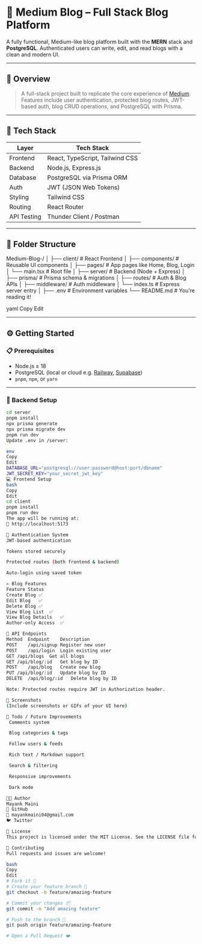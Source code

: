 # 📝 Medium Blog – Full Stack Blog Platform

A fully functional, Medium-like blog platform built with the **MERN** stack and **PostgreSQL**. Authenticated users can write, edit, and read blogs with a clean and modern UI.

---

## 🚀 Overview

> A full-stack project built to replicate the core experience of [Medium](https://medium.com). Features include user authentication, protected blog routes, JWT-based auth, blog CRUD operations, and PostgreSQL with Prisma.

---

## 🧰 Tech Stack

| Layer       | Tech Stack                           |
|-------------|--------------------------------------|
| Frontend    | React, TypeScript, Tailwind CSS      |
| Backend     | Node.js, Express.js                  |
| Database    | PostgreSQL via Prisma ORM            |
| Auth        | JWT (JSON Web Tokens)                |
| Styling     | Tailwind CSS                         |
| Routing     | React Router                         |
| API Testing | Thunder Client / Postman             |

---

## 📁 Folder Structure

Medium-Blog-/
│
├── client/ # React Frontend
│ ├── components/ # Reusable UI components
│ ├── pages/ # App pages like Home, Blog, Login
│ └── main.tsx # Root file
│
├── server/ # Backend (Node + Express)
│ ├── prisma/ # Prisma schema & migrations
│ ├── routes/ # Auth & Blog APIs
│ ├── middleware/ # Auth middleware
│ └── index.ts # Express server entry
│
├── .env # Environment variables
└── README.md # You’re reading it!

yaml
Copy
Edit

---

## ⚙️ Getting Started

### 📋 Prerequisites

- Node.js ≥ 18
- PostgreSQL (local or cloud e.g. [Railway](https://railway.app), [Supabase](https://supabase.com))
- `pnpm`, `npm`, or `yarn`

---

### 🔌 Backend Setup

```bash
cd server
pnpm install
npx prisma generate
npx prisma migrate dev
pnpm run dev
Update .env in /server:

env
Copy
Edit
DATABASE_URL="postgresql://user:password@host:port/dbname"
JWT_SECRET_KEY="your_secret_jwt_key"
💻 Frontend Setup
bash
Copy
Edit
cd client
pnpm install
pnpm run dev
The app will be running at:
🔗 http://localhost:5173

🔐 Authentication System
JWT-based authentication

Tokens stored securely

Protected routes (both frontend & backend)

Auto-login using saved token

✍️ Blog Features
Feature	Status
Create Blog	✅
Edit Blog	✅
Delete Blog	✅
View Blog List	✅
View Blog Details	✅
Author-only Access	✅

🔗 API Endpoints
Method	Endpoint	Description
POST	/api/signup	Register new user
POST	/api/login	Login existing user
GET	/api/blogs	Get all blogs
GET	/api/blog/:id	Get blog by ID
POST	/api/blog	Create new blog
PUT	/api/blog/:id	Update blog by ID
DELETE	/api/blog/:id	Delete blog by ID

Note: Protected routes require JWT in Authorization header.

📸 Screenshots
(Include screenshots or GIFs of your UI here)

📌 Todo / Future Improvements
 Comments system

 Blog categories & tags

 Follow users & feeds

 Rich text / Markdown support

 Search & filtering

 Responsive improvements

 Dark mode

👨‍💻 Author
Mayank Maini
🔗 GitHub
📧 mayankmaini04@gmail.com
🐦 Twitter

📄 License
This project is licensed under the MIT License. See the LICENSE file for details.

🙌 Contributing
Pull requests and issues are welcome!

bash
Copy
Edit
# Fork it 🍴
# Create your feature branch 🔧
git checkout -b feature/amazing-feature

# Commit your changes 📦
git commit -m "Add amazing feature"

# Push to the branch 🚀
git push origin feature/amazing-feature

# Open a Pull Request ❤️
